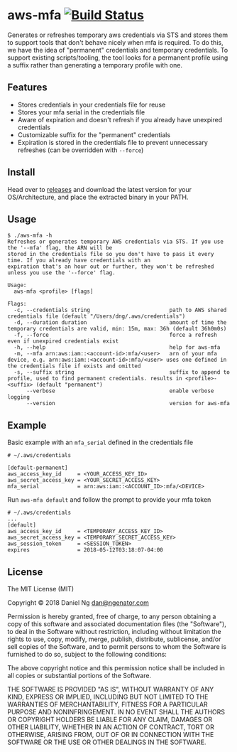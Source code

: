 # aws-mfa [![Build Status](https://travis-ci.org/ngenator/aws-mfa.svg?branch=develop)](https://travis-ci.org/ngenator/aws-mfa)

Generates or refreshes temporary aws credentials via STS and stores them to support tools that don't behave nicely when mfa is required.
To do this, we have the idea of "permanent" credentials and temporary credentials. To support existing scripts/tooling, 
the tool looks for a permanent profile using a suffix rather than generating a temporary profile with one.

## Features

  * Stores credentials in your credentials file for reuse
  * Stores your mfa serial in the credentials file
  * Aware of expiration and doesn't refresh if you already have unexpired credentials
  * Customizable suffix for the "permanent" credentials
  * Expiration is stored in the credentials file to prevent unnecessary refreshes (can be overridden with `--force`)

## Install

Head over to [releases](https://github.com/ngenator/aws-mfa/releases) and download the latest version for your OS/Architecture, and place the extracted binary in your PATH.

## Usage 
```
$ ./aws-mfa -h
Refreshes or generates temporary AWS credentials via STS. If you use the '--mfa' flag, the ARN will be
stored in the credentials file so you don't have to pass it every time. If you already have credentials with an
expiration that's an hour out or further, they won't be refreshed unless you use the '--force' flag.

Usage:
  aws-mfa <profile> [flags]

Flags:
  -c, --credentials string                         path to AWS shared credentials file (default "/Users/dng/.aws/credentials")
  -d, --duration duration                          amount of time the temporary credentials are valid, min: 15m, max: 36h (default 36h0m0s)
  -f, --force                                      force a refresh even if unexpired credentials exist
  -h, --help                                       help for aws-mfa
  -m, --mfa arn:aws:iam::<account-id>:mfa/<user>   arn of your mfa device, e.g. arn:aws:iam::<account-id>:mfa/<user> uses one defined in the credentials file if exists and omitted
  -s, --suffix string                              suffix to append to profile, used to find permanent credentials. results in <profile>-<suffix> (default "permanent")
      --verbose                                    enable verbose logging
      --version                                    version for aws-mfa

```

## Example
Basic example with an `mfa_serial` defined in the credentials file


```
# ~/.aws/credentials

[default-permanent]
aws_access_key_id     = <YOUR_ACCESS_KEY_ID>
aws_secret_access_key = <YOUR_SECRET_ACCESS_KEY>
mfa_serial            = arn:aws:iam::<ACCOUNT_ID>:mfa/<DEVICE>
```

Run `aws-mfa default` and follow the prompt to provide your mfa token

```
# ~/.aws/credentials
...
[default]
aws_access_key_id     = <TEMPORARY_ACCESS_KEY_ID>
aws_secret_access_key = <TEMPORARY_SECRET_ACCESS_KEY>
aws_session_token     = <SESSION_TOKEN>
expires               = 2018-05-12T03:18:07-04:00
```

## License
The MIT License (MIT)

Copyright © 2018 Daniel Ng <dan@ngenator.com>

Permission is hereby granted, free of charge, to any person obtaining a copy
of this software and associated documentation files (the "Software"), to deal
in the Software without restriction, including without limitation the rights
to use, copy, modify, merge, publish, distribute, sublicense, and/or sell
copies of the Software, and to permit persons to whom the Software is
furnished to do so, subject to the following conditions:

The above copyright notice and this permission notice shall be included in
all copies or substantial portions of the Software.

THE SOFTWARE IS PROVIDED "AS IS", WITHOUT WARRANTY OF ANY KIND, EXPRESS OR
IMPLIED, INCLUDING BUT NOT LIMITED TO THE WARRANTIES OF MERCHANTABILITY,
FITNESS FOR A PARTICULAR PURPOSE AND NONINFRINGEMENT. IN NO EVENT SHALL THE
AUTHORS OR COPYRIGHT HOLDERS BE LIABLE FOR ANY CLAIM, DAMAGES OR OTHER
LIABILITY, WHETHER IN AN ACTION OF CONTRACT, TORT OR OTHERWISE, ARISING FROM,
OUT OF OR IN CONNECTION WITH THE SOFTWARE OR THE USE OR OTHER DEALINGS IN
THE SOFTWARE.